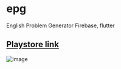 # epg
English Problem Generator
Firebase, flutter


## [Playstore link](https://play.google.com/store/apps/details?id=com.kkimj.epg)

![image](https://user-images.githubusercontent.com/40026920/110496645-0875f800-8139-11eb-872d-d60ec2c3039c.png)
